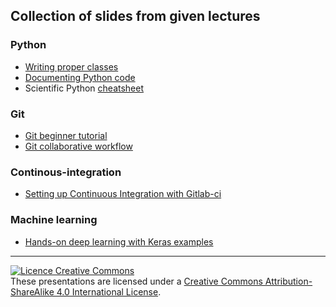 ## Collection of slides from given lectures

### Python

- [Writing proper classes][pyt-cls]
- [Documenting Python code][pyt-doc]
- Scientific Python [cheatsheet][pyt-csh]

### Git

- [Git beginner tutorial][git-bas]
- [Git collaborative workflow][git-adv]

### Continous-integration

- [Setting up Continuous Integration with Gitlab-ci][gitl-ci]

### Machine learning 

- [Hands-on deep learning with Keras examples][kerasdl]

---

<a rel="license" href="http://creativecommons.org/licenses/by-sa/4.0/"><img alt="Licence Creative Commons" style="border-width:0" src="https://i.creativecommons.org/l/by-sa/4.0/88x31.png" /></a><br />These presentations are licensed under a  <a rel="license" href="http://creativecommons.org/licenses/by-sa/4.0/">Creative Commons Attribution-ShareAlike 4.0 International License</a>.



[pyt-cls]: https://aboucaud.github.io/slides/2016/python-classes
[pyt-doc]: https://aboucaud.github.io/slides/2016/python-docstrings
[pyt-csh]: https://aboucaud.github.io/slides/2016/python-cheatsheet
[git-bas]: https://aboucaud.github.io/slides/2017/git-tutorial
[git-adv]: https://aboucaud.github.io/slides/2017/git-advanced
[gitl-ci]: https://aboucaud.github.io/slides/2017/gitlab-ci
[kerasdl]: https://aboucaud.github.io/slides/2018/hands-on-deep-learning
